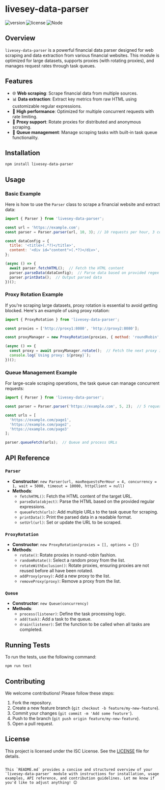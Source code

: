 # livesey-data-parser

![version](https://img.shields.io/badge/version-1.0.2-blue)
![license](https://img.shields.io/badge/license-ISC-green)
![Node](https://img.shields.io/badge/node-%3E%3D16.0.0-orange)

## Overview

`livesey-data-parser` is a powerful financial data parser designed for web scraping and data extraction from various financial websites. This module is optimized for large datasets, supports proxies (with rotating proxies), and manages request rates through task queues.

## Features

- 🌐 **Web scraping**: Scrape financial data from multiple sources.
- 📊 **Data extraction**: Extract key metrics from raw HTML using customizable regular expressions.
- 🚀 **High performance**: Optimized for multiple concurrent requests with rate limiting.
- 🔁 **Proxy support**: Rotate proxies for distributed and anonymous scraping.
- 🎯 **Queue management**: Manage scraping tasks with built-in task queue functionality.

## Installation

```bash
npm install livesey-data-parser
```

## Usage

### Basic Example

Here is how to use the `Parser` class to scrape a financial website and extract data:

```js
import { Parser } from 'livesey-data-parser';

const url = 'https://example.com';
const parser = Parser.parser(url, 10, 3); // 10 requests per hour, 3 concurrent tasks

const dataConfig = {
  title: '<title>(.*?)</title>',
  content: '<div id="content">(.*?)</div>',
};

(async () => {
  await parser.fetchHTML();  // Fetch the HTML content
  parser.parseData(dataConfig);  // Parse data based on provided regex
  parser.printData();  // Output parsed data
})();
```

### Proxy Rotation Example

If you're scraping large datasets, proxy rotation is essential to avoid getting blocked. Here's an example of using proxy rotation:

```js
import { ProxyRotation } from 'livesey-data-parser';

const proxies = ['http://proxy1:8080', 'http://proxy2:8080'];

const proxyManager = new ProxyRotation(proxies, { method: 'roundRobin', timeout: 5000 });

(async () => {
  const proxy = await proxyManager.rotate();  // Fetch the next proxy in round-robin
  console.log(`Using proxy: ${proxy}`);
})();
```

### Queue Management Example

For large-scale scraping operations, the task queue can manage concurrent requests:

```js
import { Parser } from 'livesey-data-parser';

const parser = Parser.parser('https://example.com', 5, 2);  // 5 requests per hour, 2 concurrent tasks

const urls = [
  'https://example.com/page1',
  'https://example.com/page2',
  'https://example.com/page3'
];

parser.queueFetch(urls);  // Queue and process URLs
```

## API Reference

### `Parser`

- **Constructor**: `new Parser(url, maxRequestsPerHour = 4, concurrency = 1, wait = 5000, timeout = 10000, httpClient = null)`
- **Methods**:
  - `fetchHTML()`: Fetch the HTML content of the target URL.
  - `parseData(object)`: Parse the HTML based on the provided regular expressions.
  - `queueFetch(urls)`: Add multiple URLs to the task queue for scraping.
  - `printData()`: Print the parsed data in a readable format.
  - `setUrl(url)`: Set or update the URL to be scraped.

### `ProxyRotation`

- **Constructor**: `new ProxyRotation(proxies = [], options = {})`
- **Methods**:
  - `rotate()`: Rotate proxies in round-robin fashion.
  - `randomRotate()`: Select a random proxy from the list.
  - `rotateWithExclusion()`: Rotate proxies, ensuring proxies are not reused before all have been rotated.
  - `addProxy(proxy)`: Add a new proxy to the list.
  - `removeProxy(proxy)`: Remove a proxy from the list.

### `Queue`

- **Constructor**: `new Queue(concurrency)`
- **Methods**:
  - `process(listener)`: Define the task processing logic.
  - `add(task)`: Add a task to the queue.
  - `drain(listener)`: Set the function to be called when all tasks are completed.

## Running Tests

To run the tests, use the following command:

```bash
npm run test
```

## Contributing

We welcome contributions! Please follow these steps:

1. Fork the repository.
2. Create a new feature branch (`git checkout -b feature/my-new-feature`).
3. Commit your changes (`git commit -m 'Add some feature'`).
4. Push to the branch (`git push origin feature/my-new-feature`).
5. Open a pull request.

## License

This project is licensed under the ISC License. See the [LICENSE](./LICENSE) file for details.
```

This `README.md` provides a concise and structured overview of your `livesey-data-parser` module with instructions for installation, usage examples, API reference, and contribution guidelines. Let me know if you'd like to adjust anything! 😊